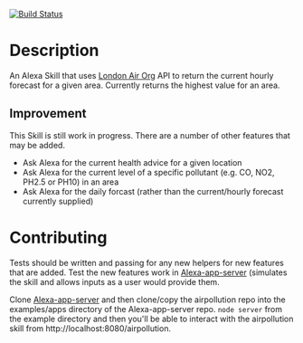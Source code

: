 [![Build Status](https://travis-ci.org/nathmclean/airpollution.svg?branch=master)](https://travis-ci.org/nathmclean/airpollution)
# Description
An Alexa Skill that uses [London Air Org](http://www.londonair.org.uk/LondonAir/API/ "London Air Orgs") API to return the current hourly forecast for a given area. Currently returns the highest value for an area.

## Improvement
This Skill is still work in progress. There are a number of other features that may be added.

* Ask Alexa for the current health advice for a given location
* Ask Alexa for the current level of a specific pollutant (e.g. CO, NO2, PH2.5 or PH10) in an area 
* Ask Alexa for the daily forcast (rather than the current/hourly forecast currently supplied)

# Contributing

Tests should be written and passing for any new helpers for new features that are added.
Test the new features work in [Alexa-app-server](https://github.com/alexa-js/alexa-app-server "Alexa-app-server") (simulates the skill and allows inputs as a user would provide them.

Clone [Alexa-app-server](https://github.com/alexa-js/alexa-app-server "Alexa-app-server") and then clone/copy the airpollution repo into the examples/apps directory of the Alexa-app-server repo. `node server` from the example directory and then you'll be able to interact with the airpollution skill from http://localhost:8080/airpollution.
